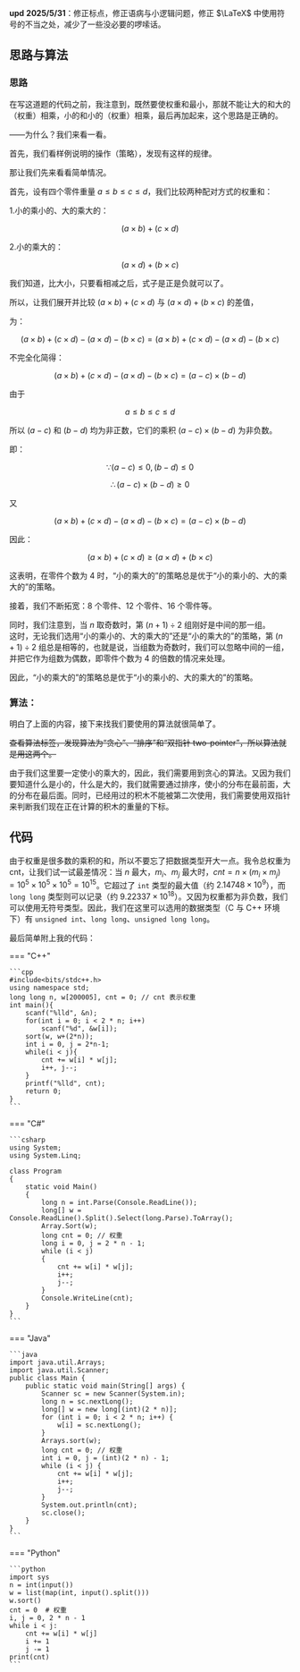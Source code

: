$\mathbf{upd\ 2025/5/31}$：修正标点，修正语病与小逻辑问题，修正 $\LaTeX$ 中使用符号的不当之处，减少了一些没必要的啰嗦话。

## 思路与算法

### 思路

在写这道题的代码之前，我注意到，既然要使权重和最小，那就不能让大的和大的（权重）相乘，小的和小的（权重）相乘，最后再加起来，这个思路是正确的。$%#### 即：$$%#### 1. 小的乘小的、大的乘大的策略：$$%如果我们按照“小的乘小的”的策略，将较小的零件配对，会导致较大的权重值被直接累加到总和中。$$%#### 2. 小的乘大的策略：$$%如果我们采用“小的乘大的”的策略，将最小的零件与最大的零件配对，可以有效地平衡权重的贡献。因为较小的零件与较大的零件相乘，其结果会比两个较大的零件相乘更小。$

——为什么？我们来看一看。

首先，我们看样例说明的操作（策略），发现有这样的规律。

那让我们先来看看简单情况。

首先，设有四个零件重量 $a \le b \le c \le d$，我们比较两种配对方式的权重和：

1.小的乘小的、大的乘大的：

$$
(a \times b) + (c \times d)
$$

2.小的乘大的：

$$
(a \times d) + (b \times c)
$$

我们知道，比大小，只要看相减之后，式子是正是负就可以了。

所以，让我们展开并比较 $(a \times b) + (c \times d)$ 与 $(a \times d) + (b \times c)$ 的差值，

为：

$$
(a \times b) + (c \times d) - (a \times d) - (b \times c) = (a \times b) + (c \times d) - (a \times d) - (b \times c)
$$

不完全化简得：

$$
(a \times b) + (c \times d) - (a \times d) - (b \times c) = (a - c) \times (b - d)
$$

由于

$$
a \le b \le c \le d
$$

所以 $(a - c)$ 和 $(b - d)$ 均为非正数，它们的乘积 $(a - c) \times (b - d)$ 为非负数。

即：

$$
\because(a - c) \le 0,(b - d) \le 0
$$

$$
\therefore (a - c) \times (b - d) \ge 0
$$

又

$$
(a \times b) + (c \times d) - (a \times d) - (b \times c) = (a - c) \times (b - d)
$$

因此：

$$
(a \times b) + (c \times d) \ge (a \times d) + (b \times c)
$$

这表明，在零件个数为 $4$ 时，“小的乘大的”的策略总是优于“小的乘小的、大的乘大的”的策略。

接着，我们不断拓宽：$8$ 个零件、$12$ 个零件、$16$ 个零件等。

同时，我们注意到，当 $n$ 取奇数时，第 $(n+1) \div 2$ 组刚好是中间的那一组。  
这时，无论我们选用“小的乘小的、大的乘大的”还是“小的乘大的”的策略，第 $(n+1) \div 2$ 组总是相等的，也就是说，当组数为奇数时，我们可以忽略中间的一组，并把它作为组数为偶数，即零件个数为 $4$ 的倍数的情况来处理。

因此，“小的乘大的”的策略总是优于“小的乘小的、大的乘大的”的策略。

### 算法：

明白了上面的内容，接下来找我们要使用的算法就很简单了。

~~查看算法标签，发现算法为“贪心”、“排序”和“双指针 two-pointer”，所以算法就是用这两个。~~ 

由于我们这里要一定使小的乘大的，因此，我们需要用到贪心的算法。又因为我们要知道什么是小的，什么是大的，我们就需要通过排序，使小的分布在最前面，大的分布在最后面。同时，已经用过的积木不能被第二次使用，我们需要使用双指针来判断我们现在正在计算的积木的重量的下标。

## 代码

由于权重是很多数的乘积的和，所以不要忘了把数据类型开大一点。我令总权重为cnt，让我们试一试最差情况：当 $n$ 最大，$m_i$、$m_j$ 最大时，$cnt=n\times(m_i \times m_j) = 10^5 \times 10^5 \times 10^5 = 10^{15}$。它超过了 `int` 类型的最大值（$%2^{31}-1，$约 $2.14748\times10 ^ 9$），而 `long long` 类型则可以记录（$%2^{63}-1，$约 $9.22337\times10 ^ {18}$）。又因为权重都为非负数，我们可以使用无符号类型。因此，我们在这里可以选用的数据类型（C 与 C++ 环境下）有 `unsigned int`、`long long`、`unsigned long long`。

最后简单附上我的代码：

=== "C++"

    ```cpp
    #include<bits/stdc++.h>
    using namespace std;
    long long n, w[200005], cnt = 0; // cnt 表示权重
    int main(){
        scanf("%lld", &n); 
        for(int i = 0; i < 2 * n; i++)
            scanf("%d", &w[i]); 
        sort(w, w+(2*n)); 
        int i = 0, j = 2*n-1; 
        while(i < j){ 
            cnt += w[i] * w[j]; 
            i++, j--;
        }
        printf("%lld", cnt); 
        return 0;
    }
    ```

=== "C#"

    ```csharp
    using System;
    using System.Linq;

    class Program
    {
        static void Main()
        {
            long n = int.Parse(Console.ReadLine()); 
            long[] w = Console.ReadLine().Split().Select(long.Parse).ToArray(); 
            Array.Sort(w); 
            long cnt = 0; // 权重
            long i = 0, j = 2 * n - 1; 
            while (i < j) 
            {
                cnt += w[i] * w[j]; 
                i++;
                j--;
            }
            Console.WriteLine(cnt); 
        }
    }
    ```

=== "Java"

    ```java
    import java.util.Arrays;
    import java.util.Scanner;
    public class Main {
        public static void main(String[] args) {
            Scanner sc = new Scanner(System.in);
            long n = sc.nextLong(); 
            long[] w = new long[(int)(2 * n)]; 
            for (int i = 0; i < 2 * n; i++) {
                w[i] = sc.nextLong(); 
            }
            Arrays.sort(w); 
            long cnt = 0; // 权重
            int i = 0, j = (int)(2 * n) - 1; 
            while (i < j) { 
                cnt += w[i] * w[j]; 
                i++;
                j--;
            }
            System.out.println(cnt); 
            sc.close();
        }
    }
    ```

=== "Python"

    ```python
    import sys
    n = int(input())  
    w = list(map(int, input().split()))  
    w.sort()  
    cnt = 0  # 权重
    i, j = 0, 2 * n - 1  
    while i < j:  
        cnt += w[i] * w[j]  
        i += 1
        j -= 1
    print(cnt)  
    ```